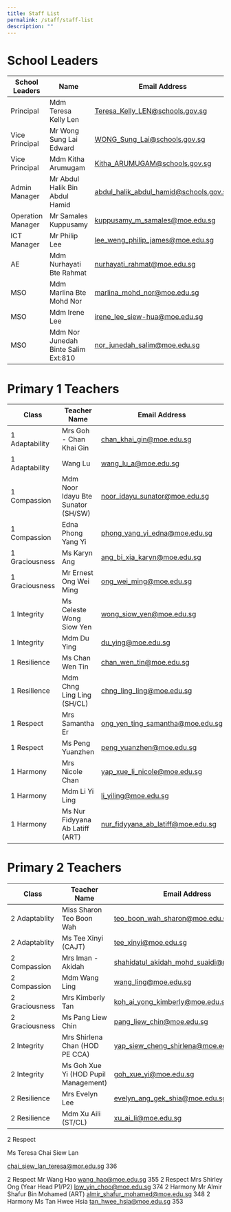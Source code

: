 ```yaml
---
title: Staff List
permalink: /staff/staff-list
description: ""
---
```

# School Leaders
| School Leaders | Name | Email Address | Extension Number |
| -------- | -------- | -------- | -------- |
| Principal | Mdm Teresa Kelly Len | Teresa_Kelly_LEN@schools.gov.sg | N/A |
| Vice Principal | Mr Wong Sung Lai  Edward | WONG_Sung_Lai@schools.gov.sg| N/A |
| Vice Principal 	 | Mdm Kitha Arumugam	| Kitha_ARUMUGAM@schools.gov.sg |NA |
| Admin Manager | Mr Abdul Halik Bin Abdul Hamid | abdul_halik_abdul_hamid@schools.gov.sg| 107|
| Operation Manager | Mr Samales Kuppusamy | kuppusamy_m_samales@moe.edu.sg | 104 | 
| ICT Manager | Mr Philip Lee|lee_weng_philip_james@moe.edu.sg | 109 | 
| AE   | Mdm Nurhayati Bte Rahmat | nurhayati_rahmat@moe.edu.sg | 103 |
| MSO	|Mdm Marlina Bte Mohd Nor |marlina_mohd_nor@moe.edu.sg |102 |
| MSO 	| Mdm Irene Lee |	irene_lee_siew-hua@moe.edu.sg | 802 |
| MSO|	Mdm Nor Junedah Binte Salim Ext:810 	| nor_junedah_salim@moe.edu.sg |801 |
 
#  Primary 1 Teachers
 | Class | Teacher Name | Email Address | Extension Number |
| -------- | -------- | -------- | -------- |
|1 Adaptability | Mrs Goh  - Chan Khai Gin | chan_khai_gin@moe.edu.sg | 339
| 1 Adaptability | Wang Lu | wang_lu_a@moe.edu.sg | 328
| 1 Compassion | Mdm Noor Idayu Bte Sunator   (SH/SW) | noor_idayu_sunator@moe.edu.sg | 321
| 1 Compassion | Edna Phong Yang Yi | phong_yang_yi_edna@moe.edu.sg | 330
| 1 Graciousness | Ms Karyn Ang | ang_bi_xia_karyn@moe.edu.sg | 323
|1 Graciousness | Mr Ernest Ong Wei Ming | ong_wei_ming@moe.edu.sg | 331
|1 Integrity | Ms Celeste Wong Siow Yen| wong_siow_yen@moe.edu.sg |338
|1 Integrity | Mdm Du Ying | du_ying@moe.edu.sg |350
|1 Resilience | Ms Chan Wen Tin	| chan_wen_tin@moe.edu.sg	| 340
|1 Resilience | Mdm Chng Ling Ling (SH/CL)	| chng_ling_ling@moe.edu.sg | 351
|1 Respect | Mrs Samantha Er	| ong_yen_ting_samantha@moe.edu.sg |322 |
| 1 Respect | Ms Peng Yuanzhen	| peng_yuanzhen@moe.edu.sg	| 333 |
|1  Harmony | Mrs Nicole Chan	| yap_xue_li_nicole@moe.edu.sg	| 202
| 1 Harmony | Mdm Li Yi Ling	| li_yiling@moe.edu.sg	| 352 |
| 1 Harmony	| Ms Nur Fidyyana Ab Latiff (ART)	| nur_fidyyana_ab_latiff@moe.edu.sg | 356 |

#  Primary 2 Teachers
 | Class | Teacher Name | Email Address | Extension Number |
| -------- | -------- | -------- | -------- |
|2 Adaptablity | Miss Sharon Teo Boon Wah| teo_boon_wah_sharon@moe.edu.sg	| 337
| 2 Adaptablity | Ms Tee Xinyi (CAJT) | tee_xinyi@moe.edu.sg | 332
| 2 Compassion | Mrs Iman - Akidah | shahidatul_akidah_mohd_suaidi@moe.edu.sg | 324
| 2 Compassion | Mdm Wang Ling |	wang_ling@moe.edu.sg	|327
| 2 Graciousness | Mrs Kimberly Tan	| koh_ai_yong_kimberly@moe.edu.sg | 335
| 2 Graciousness | Ms Pang Liew Chin	| pang_liew_chin@moe.edu.sg | 334
| 2 Integrity | Mrs Shirlena Chan (HOD PE CCA)| yap_siew_cheng_shirlena@moe.edu.sg | 209
| 2 Integrity| Ms Goh Xue Yi (HOD Pupil Management)| goh_xue_yi@moe.edu.sg | 210
| 2 Resilience | Mrs Evelyn Lee	| evelyn_ang_gek_shia@moe.edu.sg	| 326
| 2 Resilience | Mdm Xu Aili (ST/CL)	| xu_ai_li@moe.edu.sg | 329

2 Respect

Ms Teresa Chai Siew Lan

chai_siew_lan_teresa@mor.edu.sg	
336

 2 Respect	Mr Wang Hao 	wang_hao@moe.edu.sg 	355 
 2 Respect	Mrs Shirley Ong (Year Head P1/P2) 	low_yin_choo@moe.edu.sg  	374
 2 Harmony	 Mr Almir Shafur Bin Mohamed (ART)	almir_shafur_mohamed@moe.edu.sg 	 348
 2 Harmony	 Ms Tan Hwee Hsia	tan_hwee_hsia@moe.edu.sg 	 353